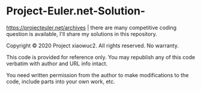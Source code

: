 # Project-Euler.net-Solution-



https://projecteuler.net/archives | there are many competitive coding question is available, I'll share my solutions in this repository. 

Copyright © 2020 Project xiaowuc2. All rights reserved. No warranty.

This code is provided for reference only. You may republish any of this code verbatim with author and URL info intact.

You need written permission from the author to make modifications to the code, include parts into your own work, etc.
